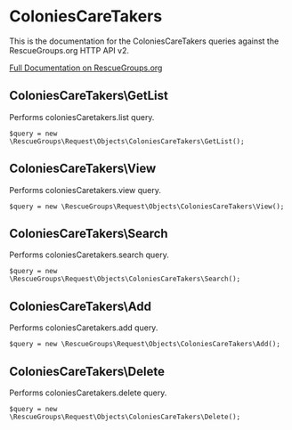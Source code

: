 # ColoniesCareTakers

This is the documentation for the ColoniesCareTakers queries against the RescueGroups.org HTTP API v2.

[Full Documentation on RescueGroups.org](https://userguide.rescuegroups.org/display/APIDG/Object+definitions#Objectdefinitions-coloniesCaretakers)

## ColoniesCareTakers\GetList

Performs coloniesCaretakers.list query.

    $query = new \RescueGroups\Request\Objects\ColoniesCareTakers\GetList();


## ColoniesCareTakers\View

Performs coloniesCaretakers.view query.

    $query = new \RescueGroups\Request\Objects\ColoniesCareTakers\View();


## ColoniesCareTakers\Search

Performs coloniesCaretakers.search query.

    $query = new \RescueGroups\Request\Objects\ColoniesCareTakers\Search();


## ColoniesCareTakers\Add

Performs coloniesCaretakers.add query.

    $query = new \RescueGroups\Request\Objects\ColoniesCareTakers\Add();


## ColoniesCareTakers\Delete

Performs coloniesCaretakers.delete query.

    $query = new \RescueGroups\Request\Objects\ColoniesCareTakers\Delete();


